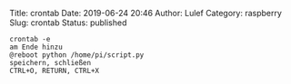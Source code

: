 Title: crontab
Date: 2019-06-24 20:46
Author: Lulef
Category: raspberry
Slug: crontab
Status: published

```
crontab -e
am Ende hinzu
@reboot python /home/pi/script.py
speichern, schließen
CTRL+O, RETURN, CTRL+X
```

